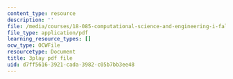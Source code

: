 ```yaml
---
content_type: resource
description: ''
file: /media/courses/18-085-computational-science-and-engineering-i-fall-2008/d7ff56163921cada3982c05b7bb3ee48_fJSSVcFhA0Y.pdf
file_type: application/pdf
learning_resource_types: []
ocw_type: OCWFile
resourcetype: Document
title: 3play pdf file
uid: d7ff5616-3921-cada-3982-c05b7bb3ee48
---
```

